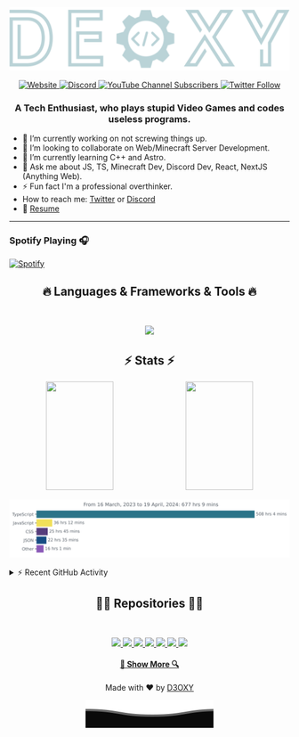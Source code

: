 <p align="center">
<img src="./assets/logo-group.svg" >
</p>

<p align="center">
<a href="https://deoxy.dev">

<img alt="Website" src="https://img.shields.io/website?label=deoxy.dev&style=for-the-badge&url=https%3A%2F%2Fdeoxy.dev">

</a>

<a href="https://deoxy.dev/socials/discord">

<img alt="Discord" src="https://img.shields.io/discord/756751516169142323?style=for-the-badge">

</a>

<a href="https://www.youtube.com/channel/UCECWUVsdYzRotv62PtTWugA">

<img alt="YouTube Channel Subscribers" src="https://img.shields.io/youtube/channel/subscribers/UCECWUVsdYzRotv62PtTWugA?style=for-the-badge">

</a>

<a href="https://twitter.com/d3oxyxd">

<img alt="Twitter Follow" src="https://img.shields.io/twitter/follow/d3oxyxd?color=%231DA1F2&logo=Twitter&logoColor=%231DA1F2&style=for-the-badge">

</a>
</p>

<h3 align='center'>
    A Tech Enthusiast, who plays stupid Video Games and codes useless programs.
</h3>

 - 🔭 I’m currently working on not screwing things up.
 - 👯 I’m looking to collaborate on Web/Minecraft Server Development.
 - 🌱 I’m currently learning C++ and Astro.
 - 💬 Ask me about JS, TS, Minecraft Dev, Discord Dev, React, NextJS (Anything Web).
 - ⚡ Fun fact I'm a professional overthinker.
 - How to reach me: [Twitter](https://twitter.com/d3oxyxd) or [Discord](https://deoxy.dev/links?redirect=discord)
 - 📝 [Resume](https://deoxy.dev/links?redirect=resume)
 ---

### Spotify Playing 🎧

 [![Spotify](https://novatorem-virid-nu.vercel.app/api/spotify)](https://open.spotify.com/user/dq98ieeh8phhqkw9i861xyff6)

<h2 align="center">🔥 Languages & Frameworks & Tools 🔥</h2>
<br>
<p align="center">
  <a href="https://skillicons.dev">
<img src="https://skillicons.dev/icons?i=ts,html,react,astro,tailwind,vscode,nodejs,linux,postgres,mongodb,js,css,nextjs,svelte,git,figma,deno,bash,mysql,redis&theme=dark&perline=10" />
  </a>
</p>

<h2 align="center">⚡ Stats ⚡</h2>
<div align="center">  
  <img width="49%" height="195px" src="https://gh-stats.deoxy.dev/api/top-langs/?username=d3oxy&theme=transparent&layout=compact" /> 
  <img width="49%" height="195px" src="https://gh-stats.deoxy.dev/api?username=d3oxy&show_icons=true&theme=transparent&count_private=true" />
</div>

<img
  src="https://github.com/D3OXY/D3OXY/blob/main/images/stat.svg"
  alt="Alternative Text"
/>


<details>
<summary>⚡ Recent GitHub Activity</summary>
<!--START_SECTION:activity-->

1. 🎉 Merged PR [#30](https://github.com/D3OXY/djs-commands/pull/30) in [D3OXY/djs-commands](https://github.com/D3OXY/djs-commands)
2. 🎉 Merged PR [#29](https://github.com/D3OXY/djs-commands/pull/29) in [D3OXY/djs-commands](https://github.com/D3OXY/djs-commands)
3. 🎉 Merged PR [#28](https://github.com/D3OXY/djs-commands/pull/28) in [D3OXY/djs-commands](https://github.com/D3OXY/djs-commands)
4. 🎉 Merged PR [#27](https://github.com/D3OXY/djs-commands/pull/27) in [D3OXY/djs-commands](https://github.com/D3OXY/djs-commands)

<!--END_SECTION:activity-->
</details>

</p>

<h2 align="center">👨‍💻 Repositories 👨‍💻</h2>
<br>

<p align="center">

<a href="https://github.com/D3OXY/old.deoxy.dev">
<img src="https://gh-stats.deoxy.dev/api/pin/?username=d3oxy&repo=old.deoxy.dev&show_owner=true&theme=transparent" />
</a>
<a href="https://github.com/D3OXY/djs-commands">
<img src="https://gh-stats.deoxy.dev/api/pin/?username=d3oxy&repo=djs-commands&show_owner=true&theme=transparent" />
</a>
<a href="https://github.com/d3oxy/censor-badwords">
<img src="https://gh-stats.deoxy.dev/api/pin/?username=d3oxy&repo=censor-badwords&show_owner=true&theme=transparent" />
</a>
<a href="https://github.com/d3oxy/animalfarm-vite">
<img src="https://gh-stats.deoxy.dev/api/pin/?username=d3oxy&repo=animalfarm-vite&show_owner=true&theme=transparent" />
</a>
<a href="https://github.com/d3oxy/Discord-Rich-Presence">
<img src="https://gh-stats.deoxy.dev/api/pin/?username=d3oxy&repo=Discord-Rich-Presence&show_owner=true&theme=transparent" />
</a>
<a href="https://github.com/d3oxy/deoxy.tech">
<img src="https://gh-stats.deoxy.dev/api/pin/?username=d3oxy&repo=gh-stats&show_owner=true&theme=transparent" />
<a href="https://github.com/d3oxy/gh-stats">
<img src="https://gh-stats.deoxy.dev/api/pin/?username=d3oxy&repo=deoxy.tech&show_owner=true&theme=transparent" />
</a>

</p>

<h4 align="center">
  <a href="https://github.com/d3oxy?tab=repositories" title="Show Repositories">🔎 Show More 🔍</a>
</h4>

<p align="center">Made with ❤️ by <a href="https://deoxy.dev">D3OXY</a> </p>

<p align="center">
        <img src="./assets/Bottom.svg" alt="bottom" />
